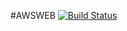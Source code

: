 #AWSWEB [![Build Status](https://travis-ci.org/nalaolla/awsweb.svg?branch=master)](https://travis-ci.org/nalaolla/awsweb)